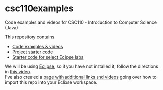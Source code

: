 # csc110examples
Code examples and videos for CSC110 - Introduction to Computer Science (Java)

This repository contains

- [Code examples & videos](./csc110examples/src/videoexamples)
- [Project starter code](./csc110examples/src/projects)
- [Starter code for select Eclipse labs](./csc110examples/src/labs)

We will be using [Eclipse](https://www.eclipse.org/downloads/), so if you have not installed it, follow the directions in [this video](https://www.youtube.com/watch?v=cBschByBEyo).  
I've also created a [page with additional links and videos](https://github.com/wadehuber/codeexamples/blob/master/programming/eclipse_setup.md) going over how to import this repo into your Eclipse workspace.  
